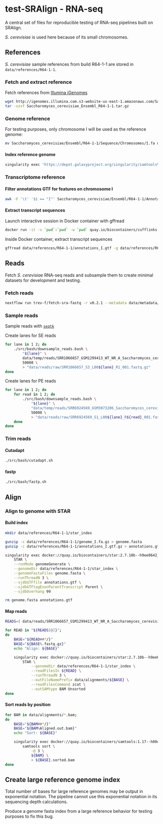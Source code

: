 # test-SRAlign - RNA-seq

A central set of files for reproducible testing of RNA-seq pipelines built on SRAlign.

*S. cerevisiae* is used here because of its small chromosomes.

## References

*S. cerevisiae* sample references from build R64-1-1 are stored in `data/references/R64-1-1`.

### Fetch and extract reference

Fetch references from [Illumina iGenomes](https://support.illumina.com/sequencing/sequencing_software/igenome.html)

```bash
wget http://igenomes.illumina.com.s3-website-us-east-1.amazonaws.com/Saccharomyces_cerevisiae/Ensembl/R64-1-1/Saccharomyces_cerevisiae_Ensembl_R64-1-1.tar.gz
tar -xzvf Saccharomyces_cerevisiae_Ensembl_R64-1-1.tar.gz
```

### Genome reference

For testing purposes, only chromosome I will be used as the reference genome:

```bash
mv Saccharomyces_cerevisiae/Ensembl/R64-1-1/Sequence/Chromosomes/I.fa data/references/R64-1-1/genome_I.fa
```

#### Index reference genome

```bash
singularity exec 'https://depot.galaxyproject.org/singularity/samtools%3A1.17--hd87286a_1' samtools faidx data/references/R64-1-1/genome_I.fa
```

### Transcriptome reference

#### Filter annotations GTF for features on chromosome I

```bash
awk -F '\t' '$1 == "I"' Saccharomyces_cerevisiae/Ensembl/R64-1-1/Annotation/Archives/archive-2015-07-17-14-36-40/Genes/genes.gtf > data/references/R64-1-1/annotations_I.gtf
```

#### Extract transcript sequences

Launch interactive session in Docker container with gffread

```bash
docker run -it -v `pwd`:`pwd` -w `pwd` quay.io/biocontainers/cufflinks:2.2.1--py36_2 bash
```

Inside Docker container, extract transcript sequences

```bash
gffread data/references/R64-1-1/annotations_I.gtf -g data/references/R64-1-1/genome_I.fa -w data/references/R64-1-1/transcriptome_I.fa
```

## Reads

Fetch *S. cerevisiae* RNA-seq reads and subsample them to create minimal datasets for development and testing.

### Fetch reads

```bash
nextflow run trev-f/fetch-sra-fastq -r v0.2.1 --metadata data/metadata/sra_explorer_metadata.tsv --baseDirData data/temp
```

### Sample reads

Sample reads with [`seqtk`](https://github.com/lh3/seqtk)

Create lanes for SE reads

```bash
for lane in 1 2; do
    ./src/bash/downsample_reads.bash \
        "${lane}" \
        data/temp/reads/SRR1066657_GSM1299413_WT_NR_A_Saccharomyces_cerevisiae_RNA-Seq.fastq.gz \
        50000 \
        > "data/reads/raw/SRR1066657_S3_L00${lane}_R1_001.fastq.gz"
done
```

Create lanes for PE reads

```bash
for lane in 1 2; do
    for read in 1 2; do
        ./src/bash/downsample_reads.bash \
            "${lane}" \
            "data/temp/reads/SRR6924569_GSM3073206_Saccharomyces_cerevisiae-AR_Biological_Repeat-2_Saccharomyces_cerevisiae_RNA-Seq_${read}.fastq.gz" \
            50000 \
            > "data/reads/raw/SRR6924569_S1_L00${lane}_R${read}_001.fastq.gz"
    done
done
```

### Trim reads

#### Cutadapt

```bash
./src/bash/cutadapt.sh
```

#### fastp

```bash
./src/bash/fastp.sh
```

## Align

### Align to genome with STAR

#### Build index

```bash
mkdir data/references/R64-1-1/star_index

gunzip -c data/references/R64-1-1/genome_I.fa.gz > genome.fasta
gunzip -c data/references/R64-1-1/annotations_I.gtf.gz > annotations.gtf

singularity exec docker://quay.io/biocontainers/star:2.7.10b--h9ee0642_0 \
    STAR \
    --runMode genomeGenerate \
    --genomeDir data/references/R64-1-1/star_index \
    --genomeFastaFiles genome.fasta \
    --runThreadN 3 \
    --sjdbGTFfile annotations.gtf \
    --sjdbGTFtagExonParentTranscript Parent \
    --sjdbOverhang 99

rm genome.fasta annotations.gtf
```

#### Map reads

```bash
READS=( data/reads/SRR1066657_GSM1299413_WT_NR_A_Saccharomyces_cerevisiae_RNA-Seq_50000.fastq.gz data/reads/SRR1066658_GSM1299414_WT_NR_B_Saccharomyces_cerevisiae_RNA-Seq_50000.fastq.gz "data/reads/SRR6924569_GSM3073206_Saccharomyces_cerevisiae-AR_Biological_Repeat-2_Saccharomyces_cerevisiae_RNA-Seq_1_50000.fastq.gz data/reads/SRR6924569_GSM3073206_Saccharomyces_cerevisiae-AR_Biological_Repeat-2_Saccharomyces_cerevisiae_RNA-Seq_2_50000.fastq.gz" "data/reads/SRR6924589_GSM3073211_Saccharomyces_cerevisiae-AN_Biological_Repeat-1_Saccharomyces_cerevisiae_RNA-Seq_1_50000.fastq.gz data/reads/SRR6924589_GSM3073211_Saccharomyces_cerevisiae-AN_Biological_Repeat-1_Saccharomyces_cerevisiae_RNA-Seq_2_50000.fastq.gz" )

for READ in "${READS[@]}";
do
    BASE="${READ##*/}"
    BASE="${BASE%.fastq.gz}"
    echo "Align: ${BASE}"

    singularity exec docker://quay.io/biocontainers/star:2.7.10b--h9ee0642_0 \
        STAR \
            --genomeDir data/references/R64-1-1/star_index \
            --readFilesIn ${READ} \
            --runThreadN 3 \
            --outFileNamePrefix data/alignments/${BASE} \
            --readFilesCommand zcat \
            --outSAMtype BAM Unsorted
done
```

#### Sort reads by position

```bash
for BAM in data/alignments/*.bam;
do
    BASE="${BAM##*/}"
    BASE="${BAM%Aligned.out.bam}"
    echo "Sort: ${BASE}"

    singularity exec docker://quay.io/biocontainers/samtools:1.17--h00cdaf9_0 \
        samtools sort \
            -@ 3 \
            ${BAM} \
            > ${BASE}.sorted.bam
done
```

## Create large reference genome index

Total number of bases for large reference genomes may be output in exponential notation.
The pipeline cannot use this exponential notation in its sequencing depth calculations.

Produce a genome fasta index from a large reference behavior for testing purposes to fix this bug.
